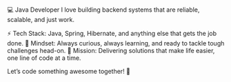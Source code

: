 💻 Java Developer
I love building backend systems that are reliable, scalable, and just work.

⚡ Tech Stack: Java, Spring, Hibernate, and anything else that gets the job done.
🎯 Mindset: Always curious, always learning, and ready to tackle tough challenges head-on.
🚀 Mission: Delivering solutions that make life easier, one line of code at a time.

Let’s code something awesome together! 🚀
